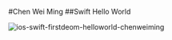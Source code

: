 #Chen Wei Ming
##Swift Hello World

![ios-swift-firstdeom-helloworld-chenweiming](https://cloud.githubusercontent.com/assets/5610299/10908875/d8ae68fa-826f-11e5-946f-bdab321738fa.png)
